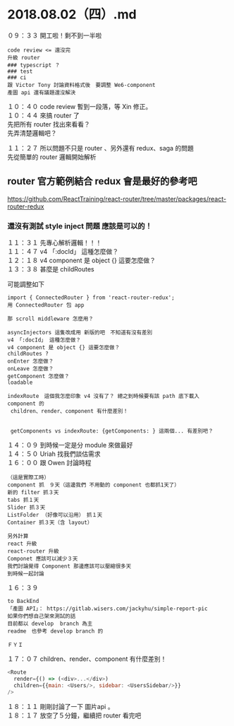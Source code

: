 # 2018.08.02（四）.md

０９：３３ 開工啦！剩不到一半啦  
```
code review <= 還沒完
升級 router
### typescript ？
### test
### ci
跟 Victor Tony 討論資料格式後　要調整 We6-component
產圖 api 還有議題還沒解決
```
１０：４０ code review 暫到一段落，等 Xin 修正。  
１０：４４ 來搞 router 了  
先把所有 router 找出來看看？  
先弄清楚邏輯吧？  

１１：２７ 所以問題不只是 router 、另外還有 redux、saga 的問題  
先從簡單的 router 邏輯開始解析  
## router 官方範例結合 redux 會是最好的參考吧  
https://github.com/ReactTraining/react-router/tree/master/packages/react-router-redux
### 還沒有測試 style inject 問題  應該是可以的！

１１：３１ 先專心解析邏輯！！！  
１１：４７ v4 「:docId」 這種怎麼做？  
１２：１８ v4 component 是 object {} 這要怎麼做？  
１３：３８ 甚麼是 childRoutes  

可能調整如下  
```
import { ConnectedRouter } from 'react-router-redux';
用 ConnectedRouter 包 app

那 scroll middleware 怎麼用？

asyncInjectors 這隻改成用 新版的吧　不知道有沒有差別
v4 「:docId」 這種怎麼做？
v4 component 是 object {} 這要怎麼做？
childRoutes ?
onEnter 怎麼做？
onLeave 怎麼做？
getComponent 怎麼做？
loadable

indexRoute　這個我怎麼印象 v4 沒有了？ 總之到時候要有該 path 底下載入 component 的
 children、render、component 有什麼差別！
 
 
 getComponents vs indexRoute: {getComponents: } 這兩個... 有差別吧？
```

１４：０９ 到時候一定是分 module 來做最好  
１４：５０ Uriah 找我們談估需求  
１６：００ 跟 Owen 討論時程  
```
（這是實際工時）
component 抓　９天（這邊我們 不用動的 component 也都抓1天了）
新的 filter 抓３天
tabs 抓１天
Slider 抓３天
ListFolder （好像可以沿用）　抓１天
Container 抓３天（含 layout）

另外計算
react 升級
react-router 升級
Componet 應該可以減少３天
我們討論覺得 Component 那邊應該可以壓縮很多天
到時候一起討論
```

１６：３９  
```
to BackEnd
「產圖 API」： https://gitlab.wisers.com/jackyhu/simple-report-pic
如果你們想自己架來測試的話
目前都以 develop  branch 為主
readme　也參考 develop branch 的

ＦＹＩ
```

１７：０７ children、render、component 有什麼差別！  
```javascript
<Route
  render={() => (<div>...</div>)
  children={{main: <Users/>, sidebar: <UsersSidebar/>}}
/>
```
１８：１１ 剛剛討論了一下 圖片api 。  
１８：１７ 放空了５分鐘，繼續把 router 看完吧  

